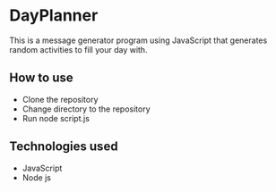 # DayPlanner
This is a message generator program using JavaScript that generates random activities to fill your day with.

## How to use
* Clone the repository
* Change directory to the repository
* Run node script.js

## Technologies used
* JavaScript
* Node js
